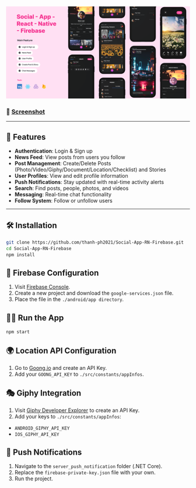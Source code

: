 ![Cover](./screenshots/Cover.png)

### 📸 [Screenshot](./screenshots/1.png)

---

## 🚀 Features

- **Authentication**: Login & Sign up  
- **News Feed**: View posts from users you follow  
- **Post Management**: Create/Delete Posts (Photo/Video/Giphy/Document/Location/Checklist) and Stories  
- **User Profiles**: View and edit profile information  
- **Push Notifications**: Stay updated with real-time activity alerts  
- **Search**: Find posts, people, photos, and videos  
- **Messaging**: Real-time chat functionality  
- **Follow System**: Follow or unfollow users  

---

## 🛠️ Installation

```bash
git clone https://github.com/thanh-ph2021/Social-App-RN-Firebase.git
cd Social-App-RN-Firebase
npm install
```

## 🔧 Firebase Configuration

1. Visit [Firebase Console](https://console.firebase.google.com/u/0/).
2. Create a new project and download the `google-services.json` file.
3. Place the file in the `./android/app directory`.

## 🏃‍♂️ Run the App

```bash
npm start
```

## 🌍 Location API Configuration

1. Go to [Goong.io](https://goong.io) and create an API Key.
2. Add your `GOONG_API_KEY` to `./src/constants/appInfos`.

## 🎭 Giphy Integration

1. Visit [Giphy Developer Explorer](https://developers.giphy.com/explorer/) to create an API Key.
2. Add your keys to `./src/constants/appInfos`:
  - `ANDROID_GIPHY_API_KEY`
  - `IOS_GIPHY_API_KEY`

## 🔔 Push Notifications

1. Navigate to the `server_push_notification` folder (.NET Core).
2. Replace the `firebase-private-key.json` file with your own.
3. Run the project.

